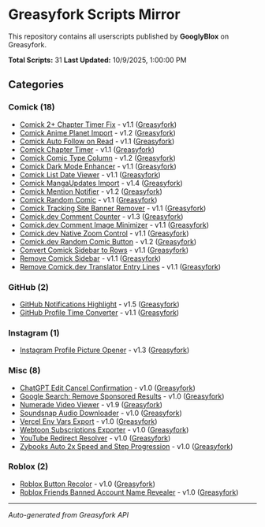 # Greasyfork Scripts Mirror

This repository contains all userscripts published by **GooglyBlox** on Greasyfork.

**Total Scripts:** 31
**Last Updated:** 10/9/2025, 1:00:00 PM

## Categories


### Comick (18)

- [Comick 2+ Chapter Timer Fix](./scripts/Comick/comick-2-chapter-timer-fix/comick-2-chapter-timer-fix.user.js) - v1.1 ([Greasyfork](https://greasyfork.org/scripts/548974))
- [Comick Anime Planet Import](./scripts/Comick/comick-anime-planet-import/comick-anime-planet-import.user.js) - v1.2 ([Greasyfork](https://greasyfork.org/scripts/546538))
- [Comick Auto Follow on Read](./scripts/Comick/comick-auto-follow-on-read/comick-auto-follow-on-read.user.js) - v1.1 ([Greasyfork](https://greasyfork.org/scripts/548074))
- [Comick Chapter Timer](./scripts/Comick/comick-chapter-timer/comick-chapter-timer.user.js) - v1.1 ([Greasyfork](https://greasyfork.org/scripts/545352))
- [Comick Comic Type Column](./scripts/Comick/comick-comic-type-column/comick-comic-type-column.user.js) - v1.2 ([Greasyfork](https://greasyfork.org/scripts/540804))
- [Comick Dark Mode Enhancer](./scripts/Comick/comick-dark-mode-enhancer/comick-dark-mode-enhancer.user.js) - v1.1 ([Greasyfork](https://greasyfork.org/scripts/539869))
- [Comick List Date Viewer](./scripts/Comick/comick-list-date-viewer/comick-list-date-viewer.user.js) - v1.1 ([Greasyfork](https://greasyfork.org/scripts/541476))
- [Comick MangaUpdates Import](./scripts/Comick/comick-mangaupdates-import/comick-mangaupdates-import.user.js) - v1.4 ([Greasyfork](https://greasyfork.org/scripts/544792))
- [Comick Mention Notifier](./scripts/Comick/comick-mention-notifier/comick-mention-notifier.user.js) - v1.2 ([Greasyfork](https://greasyfork.org/scripts/545346))
- [Comick Random Comic](./scripts/Comick/comick-random-comic/comick-random-comic.user.js) - v1.1 ([Greasyfork](https://greasyfork.org/scripts/542278))
- [Comick Tracking Site Banner Remover](./scripts/Comick/comick-tracking-site-banner-remover/comick-tracking-site-banner-remover.user.js) - v1.1 ([Greasyfork](https://greasyfork.org/scripts/550488))
- [Comick.dev Comment Counter](./scripts/Comick/comick-dev-comment-counter/comick-dev-comment-counter.user.js) - v1.3 ([Greasyfork](https://greasyfork.org/scripts/538153))
- [Comick.dev Comment Image Minimizer](./scripts/Comick/comick-dev-comment-image-minimizer/comick-dev-comment-image-minimizer.user.js) - v1.1 ([Greasyfork](https://greasyfork.org/scripts/540889))
- [Comick.dev Native Zoom Control](./scripts/Comick/comick-dev-native-zoom-control/comick-dev-native-zoom-control.user.js) - v1.1 ([Greasyfork](https://greasyfork.org/scripts/545969))
- [Comick.dev Random Comic Button](./scripts/Comick/comick-dev-random-comic-button/comick-dev-random-comic-button.user.js) - v1.2 ([Greasyfork](https://greasyfork.org/scripts/532268))
- [Convert Comick Sidebar to Rows](./scripts/Comick/convert-comick-sidebar-to-rows/convert-comick-sidebar-to-rows.user.js) - v1.1 ([Greasyfork](https://greasyfork.org/scripts/543968))
- [Remove Comick Sidebar](./scripts/Comick/remove-comick-sidebar/remove-comick-sidebar.user.js) - v1.1 ([Greasyfork](https://greasyfork.org/scripts/534227))
- [Remove Comick.dev Translator Entry Lines](./scripts/Comick/remove-comick-dev-translator-entry-lines/remove-comick-dev-translator-entry-lines.user.js) - v1.1 ([Greasyfork](https://greasyfork.org/scripts/547820))

### GitHub (2)

- [GitHub Notifications Highlight](./scripts/GitHub/github-notifications-highlight/github-notifications-highlight.user.js) - v1.5 ([Greasyfork](https://greasyfork.org/scripts/525727))
- [GitHub Profile Time Converter](./scripts/GitHub/github-profile-time-converter/github-profile-time-converter.user.js) - v1.1 ([Greasyfork](https://greasyfork.org/scripts/525712))

### Instagram (1)

- [Instagram Profile Picture Opener](./scripts/Instagram/instagram-profile-picture-opener/instagram-profile-picture-opener.user.js) - v1.3 ([Greasyfork](https://greasyfork.org/scripts/525719))

### Misc (8)

- [ChatGPT Edit Cancel Confirmation](./scripts/Misc/chatgpt-edit-cancel-confirmation/chatgpt-edit-cancel-confirmation.user.js) - v1.0 ([Greasyfork](https://greasyfork.org/scripts/525714))
- [Google Search: Remove Sponsored Results](./scripts/Misc/google-search-remove-sponsored-results/google-search-remove-sponsored-results.user.js) - v1.0 ([Greasyfork](https://greasyfork.org/scripts/550006))
- [Numerade Video Viewer](./scripts/Misc/numerade-video-viewer/numerade-video-viewer.user.js) - v1.9 ([Greasyfork](https://greasyfork.org/scripts/492802))
- [Soundsnap Audio Downloader](./scripts/Misc/soundsnap-audio-downloader/soundsnap-audio-downloader.user.js) - v1.0 ([Greasyfork](https://greasyfork.org/scripts/499882))
- [Vercel Env Vars Export](./scripts/Misc/vercel-env-vars-export/vercel-env-vars-export.user.js) - v1.0 ([Greasyfork](https://greasyfork.org/scripts/551210))
- [Webtoon Subscriptions Exporter](./scripts/Misc/webtoon-subscriptions-exporter/webtoon-subscriptions-exporter.user.js) - v1.0 ([Greasyfork](https://greasyfork.org/scripts/550023))
- [YouTube Redirect Resolver](./scripts/Misc/youtube-redirect-resolver/youtube-redirect-resolver.user.js) - v1.0 ([Greasyfork](https://greasyfork.org/scripts/550119))
- [Zybooks Auto 2x Speed and Step Progression](./scripts/Misc/zybooks-auto-2x-speed-and-step-progression/zybooks-auto-2x-speed-and-step-progression.user.js) - v1.0 ([Greasyfork](https://greasyfork.org/scripts/551116))

### Roblox (2)

- [Roblox Button Recolor](./scripts/Roblox/roblox-button-recolor/roblox-button-recolor.user.js) - v1.0 ([Greasyfork](https://greasyfork.org/scripts/548976))
- [Roblox Friends Banned Account Name Revealer](./scripts/Roblox/roblox-friends-banned-account-name-revealer/roblox-friends-banned-account-name-revealer.user.js) - v1.0 ([Greasyfork](https://greasyfork.org/scripts/548885))

---
*Auto-generated from Greasyfork API*
